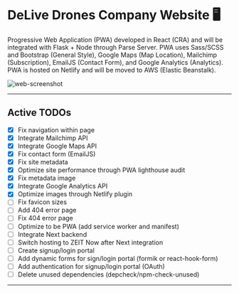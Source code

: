 # DeLive Drones Company Website :desktop_computer:

Progressive Web Application (PWA) developed in React (CRA) and will be integrated with Flask + Node through Parse Server. PWA uses Sass/SCSS and Bootstrap (General Style), Google Maps (Map Location), Mailchimp (Subscription), EmailJS (Contact Form), and Google Analytics (Analytics). PWA is hosted on Netlify and will be moved to AWS (Elastic Beanstalk).

![web-screenshot](https://user-images.githubusercontent.com/50670255/76828895-53944e00-67f8-11ea-903a-eb38e4736ba5.png)

---

## Active TODOs

- [x] Fix navigation within page
- [x] Integrate Mailchimp API
- [x] Integrate Google Maps API
- [x] Fix contact form (EmailJS)
- [x] Fix site metadata
- [x] Optimize site performance through PWA lighthouse audit
- [x] Fix metadata image
- [x] Integrate Google Analytics API
- [x] Optimize images through Netlify plugin
- [ ] Fix favicon sizes
- [ ] Add 404 error page
- [ ] Fix 404 error page
- [ ] Optimize to be PWA (add service worker and manifest)
- [ ] Integrate Next backend
- [ ] Switch hosting to ZEIT Now after Next integration
- [ ] Create signup/login portal
- [ ] Add dynamic forms for sign/login portal (formik or react-hook-form)
- [ ] Add authentication for signup/login portal (OAuth)
- [ ] Delete unused dependencies (depcheck/npm-check-unused)

---
